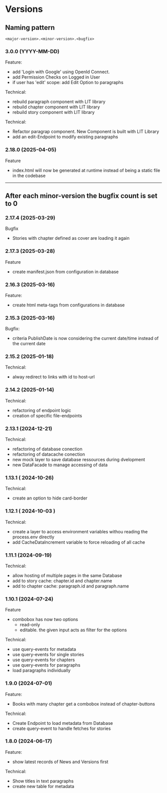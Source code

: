 # Versions

## Naming pattern
`<major-version>.<minor-version>.<bugfix>`

### 3.0.0 (YYYY-MM-DD)

Feature:
- add 'Login with Google' using OpenId Connect.
- add Permission Checks on Logged in User
- if user has 'edit' scope: add Edit Option to paragraphs 

Technical:
- rebuild paragraph component with LIT library
- rebuild chapter component with LIT library
- rebuild story component with LIT library

Technical:
- Refactor paragrap component. New Component is built with LIT Library
- add an edit-Endpoint to modify existing paragraphs

### 2.18.0 (2025-04-05)

Feature
- index.html will now be generated at runtime instead of being a static file in the codebase

---

## After each **minor-version** the bugfix count is set to 0

### 2.17.4 (2025-03-29)

Bugfix
- Stories with chapter defined as cover are loading it again

### 2.17.3 (2025-03-28)

Feature
- create manifest.json from configuration in database

### 2.16.3 (2025-03-16)

Feature:
- create html meta-tags from configurations in database

### 2.15.3 (2025-03-16)

Bugfix:
- criteria PublishDate is now considering the current date/time instead of the current date

### 2.15.2 (2025-01-18)

Technical:
- alway redirect to links with id to host-url

### 2.14.2 (2025-01-14)

Technical:
- refactoring of endpoint logic
- creation of specific file-endpoints

### 2.13.1 (2024-12-21)

Technical:
- refactoring of database conection
- refactoring of datacache conection
- new mock layer to save database ressources during dvelopment
- new DataFacade to manage accessing of data

### 1.13.1 ( 2024-10-26)

Technical:
- create an option to hide card-border

### 1.12.1 ( 2024-10-03 )

Technical:
- create a layer to access environment variables withou reading the process.env directly
- add CacheDataIncrement variable to force reloading of all cache

### 1.11.1 (2024-09-19)

Technical:
- allow hosting of multiple pages in the same Database
- add to story cache: chapter.id and chapter.name
- add to chapter cache: paragraph.id and paragraph.name

### 1.10.1 (2024-07-24)

Feature
- combobox has now two options
  - read-only
  - editable. the given input acts as filter for the  options

Technical:
- use query-events for metadata
- use query-events for single stories
- use query-events for chapters
- use query-events for paragraphs
- load paragraphs individually

### 1.9.0 (2024-07-01)

Feature:
- Books with many chapter get a combobox instead of chapter-buttons

Technical:
- Create Endpoint to load metadata from Database
- create query-event to handle fetches for stories

### 1.8.0 (2024-06-17)

Feature:
- show latest records of News and Versions first

Technical:
- Show titles in text paragraphs
- create new table for metadata
